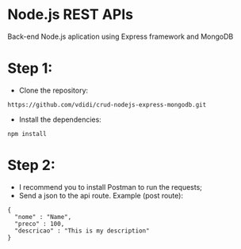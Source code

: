 Node.js REST APIs
===

Back-end Node.js aplication using Express framework and MongoDB

Step 1:
==

* Clone the repository:

```
https://github.com/vdidi/crud-nodejs-express-mongodb.git
```
* Install the dependencies:

```
npm install
```

Step 2:
==

* I recommend you to install Postman to run the requests;
* Send a json to the api route. Example (post route):

```
{
  "nome" : "Name",
  "preco" : 100,
  "descricao" : "This is my description"
}
```
